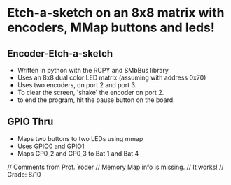 # Etch-a-sketch on an 8x8 matrix with encoders, MMap buttons and leds!

## Encoder-Etch-a-sketch
* Written in python with the RCPY and SMbBus library
* Uses an 8x8 dual color LED matrix (assuming with address 0x70)
* Uses two encoders, on port 2 and port 3.
* To clear the screen, 'shake' the encoder on port 2.
* to end the program, hit the pause button on the board.

## GPIO Thru
* Maps two buttons to two LEDs using mmap
* Uses GPIO0 and GPIO1
* Maps GP0_2 and GP0_3 to Bat 1 and Bat 4

// Comments from Prof. Yoder
// Memory Map info is missing.
// It works!
// Grade:  8/10
